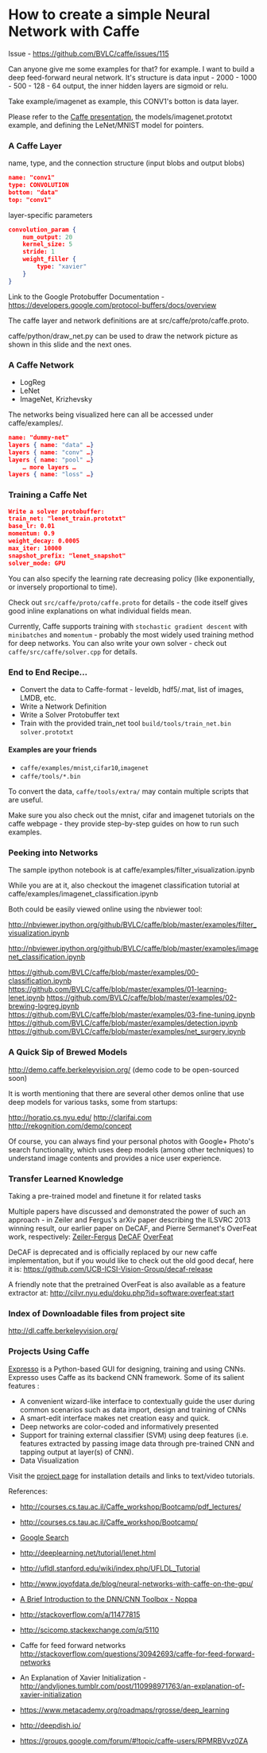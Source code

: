 How to create a simple Neural Network with Caffe
====


Issue - https://github.com/BVLC/caffe/issues/115

Can anyone give me some examples for that? for example. I want to build a deep feed-forward neural network. It's structure is data input - 2000 - 1000 - 500 - 128 - 64 output, the inner hidden layers are sigmoid or relu.


Take example/imagenet as example, this CONV1's botton is data layer.


Please refer to the [Caffe presentation](), the models/imagenet.prototxt example, and defining the LeNet/MNIST model for pointers.



### A Caffe Layer

name, type, and the connection structure (input blobs and output blobs)

```json
name: "conv1"
type: CONVOLUTION
bottom: "data"
top: "conv1"
```

layer-specific parameters

```json
convolution_param {
    num_output: 20
    kernel_size: 5
    stride: 1
    weight_filler {
        type: "xavier"
    }
}
```


Link to the Google Protobuffer Documentation - https://developers.google.com/protocol-buffers/docs/overview

The caffe layer and network definitions are at src/caffe/proto/caffe.proto.

caffe/python/draw_net.py can be used to draw the network picture as shown in this slide and the next ones.



### A Caffe Network

- LogReg
- LeNet
- ImageNet, Krizhevsky

The networks being visualized here can all be accessed under caffe/examples/.

```json
name: "dummy-net"
layers { name: "data" …}
layers { name: "conv" …}
layers { name: "pool" …}
    … more layers …
layers { name: "loss" …}
```

### Training a Caffe Net

```json
Write a solver protobuffer:
train_net: "lenet_train.prototxt"
base_lr: 0.01
momentum: 0.9
weight_decay: 0.0005
max_iter: 10000
snapshot_prefix: "lenet_snapshot"
solver_mode: GPU
```

You can also specify the learning rate decreasing policy (like exponentially, or inversely proportional to time). 

Check out `src/caffe/proto/caffe.proto` for details - the code itself gives good inline explanations on what individual fields mean.

Currently, Caffe supports training with `stochastic gradient descent` with `minibatches` and `momentum` - probably the most widely used training method for deep networks. You can also write your own solver - check out `caffe/src/caffe/solver.cpp` for details.



### End to End Recipe...

- Convert the data to Caffe-format - leveldb, hdf5/.mat, list of images, LMDB, etc.
- Write a Network Definition
- Write a Solver Protobuffer text
- Train with the provided train_net tool `build/tools/train_net.bin` `solver.prototxt`


#### Examples are your friends
- `caffe/examples/mnist`,`cifar10`,`imagenet`
- `caffe/tools/*.bin`

To convert the data, `caffe/tools/extra/` may contain multiple scripts that are useful.

Make sure you also check out the mnist, cifar and imagenet tutorials on the caffe webpage - they provide step-by-step guides on how to run such examples.


### Peeking into Networks
The sample ipython notebook is at caffe/examples/filter_visualization.ipynb

While you are at it, also checkout the imagenet classification tutorial at caffe/examples/imagenet_classification.ipynb

Both could be easily viewed online using the nbviewer tool:

http://nbviewer.ipython.org/github/BVLC/caffe/blob/master/examples/filter_visualization.ipynb

http://nbviewer.ipython.org/github/BVLC/caffe/blob/master/examples/imagenet_classification.ipynb


https://github.com/BVLC/caffe/blob/master/examples/00-classification.ipynb
https://github.com/BVLC/caffe/blob/master/examples/01-learning-lenet.ipynb
https://github.com/BVLC/caffe/blob/master/examples/02-brewing-logreg.ipynb
https://github.com/BVLC/caffe/blob/master/examples/03-fine-tuning.ipynb
https://github.com/BVLC/caffe/blob/master/examples/detection.ipynb
https://github.com/BVLC/caffe/blob/master/examples/net_surgery.ipynb


### A Quick Sip of Brewed Models

http://demo.caffe.berkeleyvision.org/ (demo code to be open-sourced soon)

It is worth mentioning that there are several other demos online that use deep models for various tasks, some from startups:

http://horatio.cs.nyu.edu/
http://clarifai.com
http://rekognition.com/demo/concept


Of course, you can always find your personal photos with Google+ Photo's search functionality, which uses deep models (among other techniques) to understand image contents and provides a nice user experience.

### Transfer Learned Knowledge
Taking a pre-trained model and finetune it for related tasks

Multiple papers have discussed and demonstrated the power of such an approach - in Zeiler and Fergus's arXiv paper describing the ILSVRC 2013 winning result, our earlier paper on DeCAF, and Pierre Sermanet's OverFeat work, respectively:
[Zeiler-Fergus](http://arxiv.org/abs/1311.2901)
[DeCAF](http://arxiv.org/abs/1310.1531)
[OverFeat](http://arxiv.org/abs/1312.6229)


DeCAF is deprecated and is officially replaced by our new caffe implementation, but if you would like to check out the old good decaf, here it is:
https://github.com/UCB-ICSI-Vision-Group/decaf-release

A friendly note that the pretrained OverFeat is also available as a feature extractor at:
http://cilvr.nyu.edu/doku.php?id=software:overfeat:start

### Index of Downloadable files from project site
http://dl.caffe.berkeleyvision.org/
 



### Projects Using Caffe
[Expresso](https://github.com/val-iisc/expresso) is a Python-based GUI for designing, training and using CNNs. Expresso uses Caffe as its backend CNN framework. Some of its salient features :

- A convenient wizard-like interface to contextually guide the user during common scenarios such as data import, design and training of CNNs
- A smart-edit interface makes net creation easy and quick.
- Deep networks are color-coded and informatively presented
- Support for training external classifier (SVM) using deep features (i.e. features extracted by passing image data through pre-trained CNN and tapping output at layer(s) of CNN).
- Data Visualization

Visit the [project page](http://val.serc.iisc.ernet.in/expresso) for installation details and links to text/video tutorials.




References: 


- http://courses.cs.tau.ac.il/Caffe_workshop/Bootcamp/pdf_lectures/
- http://courses.cs.tau.ac.il/Caffe_workshop/Bootcamp/
- [Google Search](https://www.google.com/search?q=site%3Acourses.cs.tau.ac.il+inurl%3A%22Caffe_workshop%22&oq=site%3Acourses.cs.tau.ac.il+inurl%3A%22Caffe_workshop%22&aqs=chrome..69i57j69i58.429j0j4&sourceid=chrome&es_sm=119&ie=UTF-8)

- http://deeplearning.net/tutorial/lenet.html
- http://ufldl.stanford.edu/wiki/index.php/UFLDL_Tutorial


- http://www.joyofdata.de/blog/neural-networks-with-caffe-on-the-gpu/
- [A Brief Introduction to the DNN/CNN Toolbox - Noppa](https://noppa.oulu.fi/noppa/kurssi/521010j/luennot/521010J_toolbox_intro.pdf)
- http://stackoverflow.com/a/11477815
- http://scicomp.stackexchange.com/q/5110
- Caffe for feed forward networks http://stackoverflow.com/questions/30942693/caffe-for-feed-forward-networks
-  An Explanation of Xavier Initialization - http://andyljones.tumblr.com/post/110998971763/an-explanation-of-xavier-initialization
-  https://www.metacademy.org/roadmaps/rgrosse/deep_learning
-  http://deepdish.io/
-  https://groups.google.com/forum/#!topic/caffe-users/RPMRBVvz0ZA